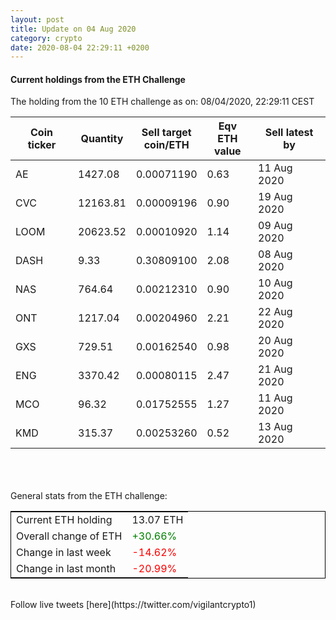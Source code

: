 ```yaml
---
layout: post
title: Update on 04 Aug 2020
category: crypto
date: 2020-08-04 22:29:11 +0200
---
```

<!-- Global site tag (gtag.js) - Google Analytics -->
<script async src="https://www.googletagmanager.com/gtag/js?id=UA-103831149-5"></script>
<script>
  window.dataLayer = window.dataLayer || [];
  function gtag(){dataLayer.push(arguments);}
  gtag('js', new Date());

  gtag('config', 'UA-103831149-5');
</script>


#### Current holdings from the ETH Challenge

The holding from the 10 ETH challenge as on: 08/04/2020, 22:29:11 CEST

|Coin ticker|Quantity|Sell target<br>coin/ETH|Eqv ETH<br>value|Sell latest by|
|-----------|--------|-----------|-----------|--------------|
AE|1427.08|  0.00071190|0.63|11 Aug 2020|
CVC|12163.81|  0.00009196|0.90|19 Aug 2020|
LOOM|20623.52|  0.00010920|1.14|09 Aug 2020|
DASH|9.33|  0.30809100|2.08|08 Aug 2020|
NAS|764.64|  0.00212310|0.90|10 Aug 2020|
ONT|1217.04|  0.00204960|2.21|22 Aug 2020|
GXS|729.51|  0.00162540|0.98|20 Aug 2020|
ENG|3370.42|  0.00080115|2.47|21 Aug 2020|
MCO|96.32|  0.01752555|1.27|11 Aug 2020|
KMD|315.37|  0.00253260|0.52|13 Aug 2020|

<br>
<br>
<br>
General stats from the ETH challenge:

<table style="border:1px solid black;margin-left:auto;margin-right:auto;">
	<tbody>
	<tr>
		<td>Current ETH holding</td>
		<td>     13.07 ETH</td>
	</tr>
	<tr>
		<td>Overall change of ETH</td>
		<td><font color="green">+30.66%</font></td>
	</tr>
	<tr>
		<td>Change in last week</td>
		<td><font color="red">-14.62%</font></td>
	</tr>
	<tr>
		<td>Change in last month</td>
		<td><font color="red">-20.99%</font></td>
	</tr>
	</tbody>
</table>

<br>
Follow live tweets [here](https://twitter.com/vigilantcrypto1)
<br>
<br>